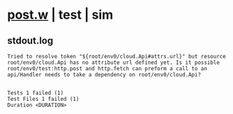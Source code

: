 # [post.w](../../../../../../examples/tests/sdk_tests/api/post.w) | test | sim

## stdout.log
```log
Tried to resolve token "${root/env0/cloud.Api#attrs.url}" but resource root/env0/cloud.Api has no attribute url defined yet. Is it possible root/env0/test:http.post and http.fetch can preform a call to an api/Handler needs to take a dependency on root/env0/cloud.Api?
 
 
Tests 1 failed (1)
Test Files 1 failed (1)
Duration <DURATION>
```


